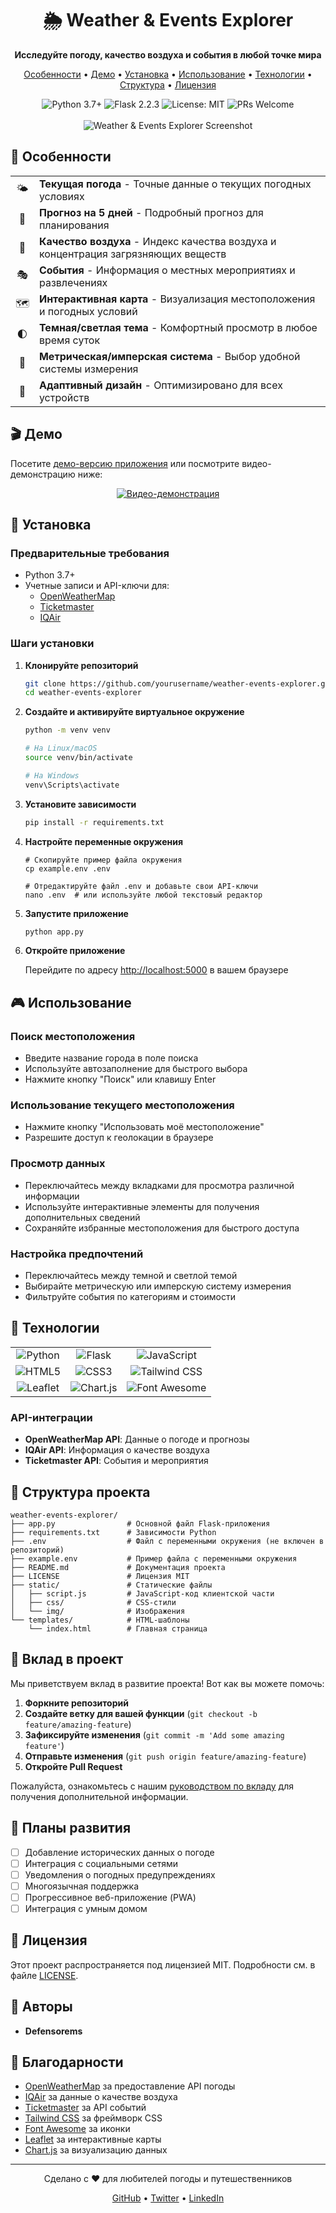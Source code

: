 <div align="center">
  <h1>🌦️ Weather & Events Explorer</h1>
  <p><strong>Исследуйте погоду, качество воздуха и события в любой точке мира</strong></p>
  
  <p>
    <a href="#особенности">Особенности</a> •
    <a href="#демо">Демо</a> •
    <a href="#установка">Установка</a> •
    <a href="#использование">Использование</a> •
    <a href="#технологии">Технологии</a> •
    <a href="#структура-проекта">Структура</a> •
    <a href="#лицензия">Лицензия</a>
  </p>
  
  <img src="https://img.shields.io/badge/Python-3.7+-blue.svg" alt="Python 3.7+"/>
  <img src="https://img.shields.io/badge/Flask-2.2.3-green.svg" alt="Flask 2.2.3"/>
  <img src="https://img.shields.io/badge/License-MIT-yellow.svg" alt="License: MIT"/>
  <img src="https://img.shields.io/badge/PRs-welcome-brightgreen.svg" alt="PRs Welcome"/>
</div>

<br/>

<div align="center">
  <img src="https://placeholder.svg?height=400&width=800&text=Weather+%26+Events+Explorer" alt="Weather & Events Explorer Screenshot"/>
</div>

## 🌟 Особенности

<div align="center">
  <table>
    <tr>
      <td align="center">🌤️</td>
      <td><strong>Текущая погода</strong> - Точные данные о текущих погодных условиях</td>
    </tr>
    <tr>
      <td align="center">📅</td>
      <td><strong>Прогноз на 5 дней</strong> - Подробный прогноз для планирования</td>
    </tr>
    <tr>
      <td align="center">💨</td>
      <td><strong>Качество воздуха</strong> - Индекс качества воздуха и концентрация загрязняющих веществ</td>
    </tr>
    <tr>
      <td align="center">🎭</td>
      <td><strong>События</strong> - Информация о местных мероприятиях и развлечениях</td>
    </tr>
    <tr>
      <td align="center">🗺️</td>
      <td><strong>Интерактивная карта</strong> - Визуализация местоположения и погодных условий</td>
    </tr>
    <tr>
      <td align="center">🌓</td>
      <td><strong>Темная/светлая тема</strong> - Комфортный просмотр в любое время суток</td>
    </tr>
    <tr>
      <td align="center">📏</td>
      <td><strong>Метрическая/имперская система</strong> - Выбор удобной системы измерения</td>
    </tr>
    <tr>
      <td align="center">📱</td>
      <td><strong>Адаптивный дизайн</strong> - Оптимизировано для всех устройств</td>
    </tr>
  </table>
</div>

## 🎬 Демо

Посетите [демо-версию приложения](https://weather-events-explorer.example.com) или посмотрите видео-демонстрацию ниже:

<div align="center">
  <a href="https://youtu.be/your-demo-video">
    <img src="https://placeholder.svg?height=300&width=500&text=Видео-демонстрация" alt="Видео-демонстрация"/>
  </a>
</div>

## 🚀 Установка

### Предварительные требования

- Python 3.7+
- Учетные записи и API-ключи для:
  - [OpenWeatherMap](https://openweathermap.org/api)
  - [Ticketmaster](https://developer.ticketmaster.com/)
  - [IQAir](https://www.iqair.com/air-pollution-data-api)

### Шаги установки

1. **Клонируйте репозиторий**

   ```bash
   git clone https://github.com/yourusername/weather-events-explorer.git
   cd weather-events-explorer
   ```

2. **Создайте и активируйте виртуальное окружение**

   ```bash
   python -m venv venv
   
   # На Linux/macOS
   source venv/bin/activate
   
   # На Windows
   venv\Scripts\activate
   ```

3. **Установите зависимости**

   ```bash
   pip install -r requirements.txt
   ```

4. **Настройте переменные окружения**

   ```
   # Скопируйте пример файла окружения
   cp example.env .env
   
   # Отредактируйте файл .env и добавьте свои API-ключи
   nano .env  # или используйте любой текстовый редактор
   ```

5. **Запустите приложение**

   ```bash
   python app.py
   ```

6. **Откройте приложение**

   Перейдите по адресу [http://localhost:5000](http://localhost:5000) в вашем браузере

## 🎮 Использование

### Поиск местоположения

- Введите название города в поле поиска
- Используйте автозаполнение для быстрого выбора
- Нажмите кнопку "Поиск" или клавишу Enter

### Использование текущего местоположения

- Нажмите кнопку "Использовать моё местоположение"
- Разрешите доступ к геолокации в браузере

### Просмотр данных

- Переключайтесь между вкладками для просмотра различной информации
- Используйте интерактивные элементы для получения дополнительных сведений
- Сохраняйте избранные местоположения для быстрого доступа

### Настройка предпочтений

- Переключайтесь между темной и светлой темой
- Выбирайте метрическую или имперскую систему измерения
- Фильтруйте события по категориям и стоимости

## 🔧 Технологии

<div align="center">
  <table>
    <tr>
      <td align="center"><img src="https://img.shields.io/badge/-Python-3776AB?style=flat&logo=python&logoColor=white" alt="Python"/></td>
      <td align="center"><img src="https://img.shields.io/badge/-Flask-000000?style=flat&logo=flask&logoColor=white" alt="Flask"/></td>
      <td align="center"><img src="https://img.shields.io/badge/-JavaScript-F7DF1E?style=flat&logo=javascript&logoColor=black" alt="JavaScript"/></td>
    </tr>
    <tr>
      <td align="center"><img src="https://img.shields.io/badge/-HTML5-E34F26?style=flat&logo=html5&logoColor=white" alt="HTML5"/></td>
      <td align="center"><img src="https://img.shields.io/badge/-CSS3-1572B6?style=flat&logo=css3&logoColor=white" alt="CSS3"/></td>
      <td align="center"><img src="https://img.shields.io/badge/-Tailwind_CSS-38B2AC?style=flat&logo=tailwind-css&logoColor=white" alt="Tailwind CSS"/></td>
    </tr>
    <tr>
      <td align="center"><img src="https://img.shields.io/badge/-Leaflet-199900?style=flat&logo=leaflet&logoColor=white" alt="Leaflet"/></td>
      <td align="center"><img src="https://img.shields.io/badge/-Chart.js-FF6384?style=flat&logo=chart.js&logoColor=white" alt="Chart.js"/></td>
      <td align="center"><img src="https://img.shields.io/badge/-Font_Awesome-339AF0?style=flat&logo=font-awesome&logoColor=white" alt="Font Awesome"/></td>
    </tr>
  </table>
</div>

### API-интеграции

- **OpenWeatherMap API**: Данные о погоде и прогнозы
- **IQAir API**: Информация о качестве воздуха
- **Ticketmaster API**: События и мероприятия

## 📁 Структура проекта

```
weather-events-explorer/
├── app.py                # Основной файл Flask-приложения
├── requirements.txt      # Зависимости Python
├── .env                  # Файл с переменными окружения (не включен в репозиторий)
├── example.env           # Пример файла с переменными окружения
├── README.md             # Документация проекта
├── LICENSE               # Лицензия MIT
├── static/               # Статические файлы
│   ├── script.js         # JavaScript-код клиентской части
│   ├── css/              # CSS-стили
│   └── img/              # Изображения
└── templates/            # HTML-шаблоны
    └── index.html        # Главная страница
```

## 🤝 Вклад в проект

Мы приветствуем вклад в развитие проекта! Вот как вы можете помочь:

1. **Форкните репозиторий**
2. **Создайте ветку для вашей функции** (`git checkout -b feature/amazing-feature`)
3. **Зафиксируйте изменения** (`git commit -m 'Add some amazing feature'`)
4. **Отправьте изменения** (`git push origin feature/amazing-feature`)
5. **Откройте Pull Request**

Пожалуйста, ознакомьтесь с нашим [руководством по вкладу](CONTRIBUTING.md) для получения дополнительной информации.

## 📝 Планы развития

- [ ] Добавление исторических данных о погоде
- [ ] Интеграция с социальными сетями
- [ ] Уведомления о погодных предупреждениях
- [ ] Многоязычная поддержка
- [ ] Прогрессивное веб-приложение (PWA)
- [ ] Интеграция с умным домом

## 📜 Лицензия

Этот проект распространяется под лицензией MIT. Подробности см. в файле [LICENSE](LICENSE).

## 👥 Авторы

- **Defensorems**

## 🙏 Благодарности

- [OpenWeatherMap](https://openweathermap.org/) за предоставление API погоды
- [IQAir](https://www.iqair.com/) за данные о качестве воздуха
- [Ticketmaster](https://developer.ticketmaster.com/) за API событий
- [Tailwind CSS](https://tailwindcss.com/) за фреймворк CSS
- [Font Awesome](https://fontawesome.com/) за иконки
- [Leaflet](https://leafletjs.com/) за интерактивные карты
- [Chart.js](https://www.chartjs.org/) за визуализацию данных

---

<div align="center">
  <p>Сделано с ❤️ для любителей погоды и путешественников</p>
  <p>
    <a href="https://github.com/yourusername">GitHub</a> •
    <a href="https://twitter.com/yourusername">Twitter</a> •
    <a href="https://linkedin.com/in/yourusername">LinkedIn</a>
  </p>
</div>

